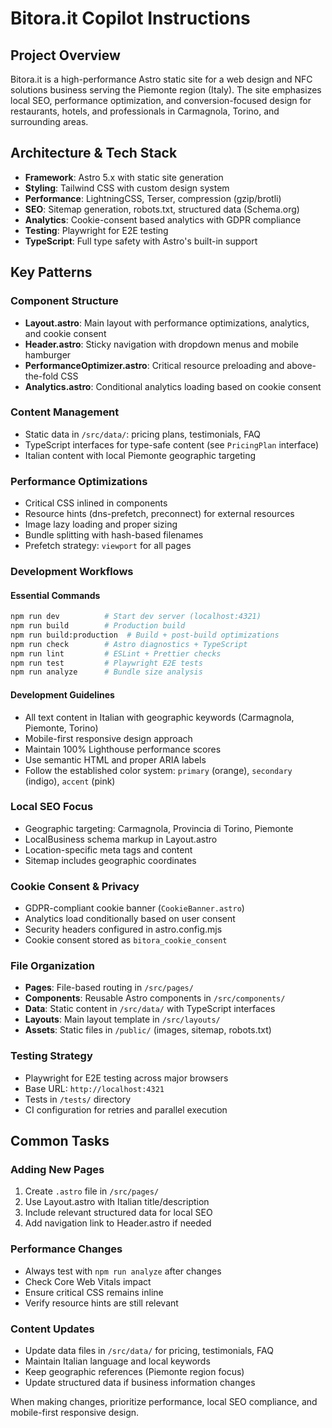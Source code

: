 # Bitora.it Copilot Instructions

## Project Overview
Bitora.it is a high-performance Astro static site for a web design and NFC solutions business serving the Piemonte region (Italy). The site emphasizes local SEO, performance optimization, and conversion-focused design for restaurants, hotels, and professionals in Carmagnola, Torino, and surrounding areas.

## Architecture & Tech Stack
- **Framework**: Astro 5.x with static site generation
- **Styling**: Tailwind CSS with custom design system
- **Performance**: LightningCSS, Terser, compression (gzip/brotli)
- **SEO**: Sitemap generation, robots.txt, structured data (Schema.org)
- **Analytics**: Cookie-consent based analytics with GDPR compliance
- **Testing**: Playwright for E2E testing
- **TypeScript**: Full type safety with Astro's built-in support

## Key Patterns

### Component Structure
- **Layout.astro**: Main layout with performance optimizations, analytics, and cookie consent
- **Header.astro**: Sticky navigation with dropdown menus and mobile hamburger
- **PerformanceOptimizer.astro**: Critical resource preloading and above-the-fold CSS
- **Analytics.astro**: Conditional analytics loading based on cookie consent

### Content Management
- Static data in `/src/data/`: pricing plans, testimonials, FAQ
- TypeScript interfaces for type-safe content (see `PricingPlan` interface)
- Italian content with local Piemonte geographic targeting

### Performance Optimizations
- Critical CSS inlined in components
- Resource hints (dns-prefetch, preconnect) for external resources
- Image lazy loading and proper sizing
- Bundle splitting with hash-based filenames
- Prefetch strategy: `viewport` for all pages

### Development Workflows

#### Essential Commands
```bash
npm run dev          # Start dev server (localhost:4321)
npm run build        # Production build
npm run build:production  # Build + post-build optimizations
npm run check        # Astro diagnostics + TypeScript
npm run lint         # ESLint + Prettier checks
npm run test         # Playwright E2E tests
npm run analyze      # Bundle size analysis
```

#### Development Guidelines
- All text content in Italian with geographic keywords (Carmagnola, Piemonte, Torino)
- Mobile-first responsive design approach
- Maintain 100% Lighthouse performance scores
- Use semantic HTML and proper ARIA labels
- Follow the established color system: `primary` (orange), `secondary` (indigo), `accent` (pink)

### Local SEO Focus
- Geographic targeting: Carmagnola, Provincia di Torino, Piemonte
- LocalBusiness schema markup in Layout.astro
- Location-specific meta tags and content
- Sitemap includes geographic coordinates

### Cookie Consent & Privacy
- GDPR-compliant cookie banner (`CookieBanner.astro`)
- Analytics load conditionally based on user consent
- Security headers configured in astro.config.mjs
- Cookie consent stored as `bitora_cookie_consent`

### File Organization
- **Pages**: File-based routing in `/src/pages/`
- **Components**: Reusable Astro components in `/src/components/`
- **Data**: Static content in `/src/data/` with TypeScript interfaces
- **Layouts**: Main layout template in `/src/layouts/`
- **Assets**: Static files in `/public/` (images, sitemap, robots.txt)

### Testing Strategy
- Playwright for E2E testing across major browsers
- Base URL: `http://localhost:4321`
- Tests in `/tests/` directory
- CI configuration for retries and parallel execution

## Common Tasks

### Adding New Pages
1. Create `.astro` file in `/src/pages/`
2. Use Layout.astro with Italian title/description
3. Include relevant structured data for local SEO
4. Add navigation link to Header.astro if needed

### Performance Changes
- Always test with `npm run analyze` after changes
- Check Core Web Vitals impact
- Ensure critical CSS remains inline
- Verify resource hints are still relevant

### Content Updates
- Update data files in `/src/data/` for pricing, testimonials, FAQ
- Maintain Italian language and local keywords
- Keep geographic references (Piemonte region focus)
- Update structured data if business information changes

When making changes, prioritize performance, local SEO compliance, and mobile-first responsive design.